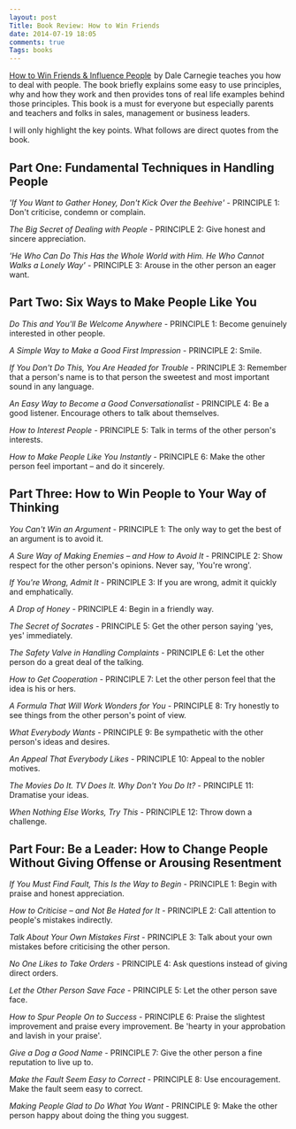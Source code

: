 ```yaml
---
layout: post
Title: Book Review: How to Win Friends
date: 2014-07-19 18:05
comments: true
Tags: books
---
```


<a href="http://www.amazon.com/gp/product/0091906350/ref=as_li_tl?ie=UTF8&camp=1789&creative=390957&creativeASIN=0091906350&linkCode=as2&tag=atodorovorg-20&linkId=Q2DBNO4UJBZ6HQX2">How to Win Friends & Influence People</a><img src="http://ir-na.amazon-adsystem.com/e/ir?t=atodorovorg-20&l=as2&o=1&a=0091906350" width="1" height="1" border="0"  style="border:none !important; margin:0px !important;" />
by Dale Carnegie teaches you how to deal with people. The book briefly explains
some easy to use principles, why and how they work and then provides tons of
real life examples behind those principles. This book is a must for everyone but
especially parents and teachers and folks in sales, management or business leaders.


I will only highlight the key points. What follows are direct quotes from the book.


Part One: Fundamental Techniques in Handling People
---------------------------------------------------

*'If You Want to Gather Honey, Don't Kick Over the Beehive'* - PRINCIPLE 1: Don't criticise, condemn or complain.

*The Big Secret of Dealing with People* - PRINCIPLE 2: Give honest and sincere appreciation.

*'He Who Can Do This Has the Whole World with Him. He Who Cannot Walks a Lonely Way'* - 
PRINCIPLE 3: Arouse in the other person an eager want.


Part Two: Six Ways to Make People Like You
-------------------------------------------

*Do This and You'll Be Welcome Anywhere* - PRINCIPLE 1: Become genuinely interested in other people.

*A Simple Way to Make a Good First Impression* - PRINCIPLE 2: Smile.

*If You Don't Do This, You Are Headed for Trouble* - PRINCIPLE 3: 
Remember that a person's name is to that person the sweetest and most important sound in any language.

*An Easy Way to Become a Good Conversationalist* - PRINCIPLE 4: Be a good listener. 
Encourage others to talk about themselves.

*How to Interest People* - PRINCIPLE 5: Talk in terms of the other person's interests.

*How to Make People Like You Instantly* - PRINCIPLE 6: Make the other person feel important – and do it sincerely.


Part Three: How to Win People to Your Way of Thinking
------------------------------------------------------

*You Can't Win an Argument* - PRINCIPLE 1: The only way to get the best of an argument is to avoid it.

*A Sure Way of Making Enemies – and How to Avoid It* - PRINCIPLE 2: Show respect for the other person's opinions.
Never say, 'You're wrong'.

*If You're Wrong, Admit It* - PRINCIPLE 3: If you are wrong, admit it quickly and emphatically.

*A Drop of Honey* - PRINCIPLE 4: Begin in a friendly way.

*The Secret of Socrates* - PRINCIPLE 5: Get the other person saying 'yes, yes' immediately.

*The Safety Valve in Handling Complaints* - PRINCIPLE 6: Let the other person do a great deal of the talking.

*How to Get Cooperation* - PRINCIPLE 7: Let the other person feel that the idea is his or hers.

*A Formula That Will Work Wonders for You* - PRINCIPLE 8: Try honestly to see things from the other person's point of view.

*What Everybody Wants* - PRINCIPLE 9: Be sympathetic with the other person's ideas and desires.

*An Appeal That Everybody Likes* - PRINCIPLE 10: Appeal to the nobler motives.

*The Movies Do It. TV Does It. Why Don't You Do It?* - PRINCIPLE 11: Dramatise your ideas.

*When Nothing Else Works, Try This* - PRINCIPLE 12: Throw down a challenge.



Part Four: Be a Leader: How to Change People Without Giving Offense or Arousing Resentment
-------------------------------------------------------------------------------------------


*If You Must Find Fault, This Is the Way to Begin* - PRINCIPLE 1: Begin with praise and honest appreciation.

*How to Criticise – and Not Be Hated for It* - PRINCIPLE 2: Call attention to people's mistakes indirectly.

*Talk About Your Own Mistakes First* - PRINCIPLE 3: Talk about your own mistakes before criticising the other person.

*No One Likes to Take Orders* - PRINCIPLE 4: Ask questions instead of giving direct orders.

*Let the Other Person Save Face* - PRINCIPLE 5: Let the other person save face.

*How to Spur People On to Success* - PRINCIPLE 6: Praise the slightest improvement and 
praise every improvement. Be 'hearty in your approbation and lavish in your praise'.

*Give a Dog a Good Name* - PRINCIPLE 7: Give the other person a fine reputation to live up to.

*Make the Fault Seem Easy to Correct* - PRINCIPLE 8: Use encouragement. Make the fault seem easy to correct.

*Making People Glad to Do What You Want* - PRINCIPLE 9: Make the other person happy about doing the thing you suggest.

